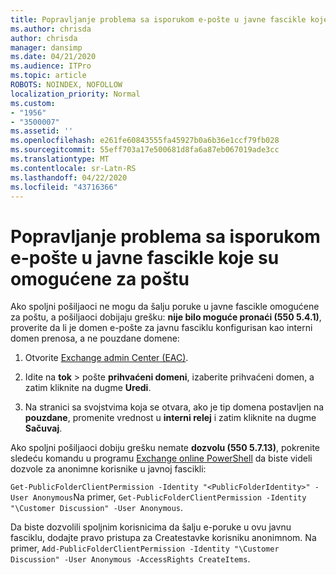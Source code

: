 ```yaml
---
title: Popravljanje problema sa isporukom e-pošte u javne fascikle koje su omogućene za poštu
ms.author: chrisda
author: chrisda
manager: dansimp
ms.date: 04/21/2020
ms.audience: ITPro
ms.topic: article
ROBOTS: NOINDEX, NOFOLLOW
localization_priority: Normal
ms.custom:
- "1956"
- "3500007"
ms.assetid: ''
ms.openlocfilehash: e261fe60843555fa45927b0a6b36e1ccf79fb028
ms.sourcegitcommit: 55eff703a17e500681d8fa6a87eb067019ade3cc
ms.translationtype: MT
ms.contentlocale: sr-Latn-RS
ms.lasthandoff: 04/22/2020
ms.locfileid: "43716366"
---
```

# <a name="fix-email-delivery-issues-to-mail-enabled-public-folders"></a>Popravljanje problema sa isporukom e-pošte u javne fascikle koje su omogućene za poštu

Ako spoljni pošiljaoci ne mogu da šalju poruke u javne fascikle omogućene za poštu, a pošiljaoci dobijaju grešku: **nije bilo moguće pronaći (550 5.4.1)**, proverite da li je domen e-pošte za javnu fasciklu konfigurisan kao interni domen prenosa, a ne pouzdane domene:

1. Otvorite [Exchange admin Center (EAC)](https://docs.microsoft.com/Exchange/exchange-admin-center).

2. Idite na **tok** \> pošte **prihvaćeni domeni**, izaberite prihvaćeni domen, a zatim kliknite na dugme **Uredi**.

3. Na stranici sa svojstvima koja se otvara, ako je tip domena postavljen na **pouzdane**, promenite vrednost u **interni relej** i zatim kliknite na dugme **Sačuvaj**.

Ako spoljni pošiljaoci dobiju grešku nemate **dozvolu (550 5.7.13)**, pokrenite sledeću komandu u programu [Exchange online PowerShell](https://docs.microsoft.com/powershell/exchange/exchange-online/connect-to-exchange-online-powershell/connect-to-exchange-online-powershell) da biste videli dozvole za anonimne korisnike u javnoj fascikli:

`Get-PublicFolderClientPermission -Identity "<PublicFolderIdentity>" -User Anonymous`Na primer, `Get-PublicFolderClientPermission -Identity "\Customer Discussion" -User Anonymous`.

Da biste dozvolili spoljnim korisnicima da šalju e-poruke u ovu javnu fasciklu, dodajte pravo pristupa za Createstavke korisniku anonimnom. Na primer, `Add-PublicFolderClientPermission -Identity "\Customer Discussion" -User Anonymous -AccessRights CreateItems`.
